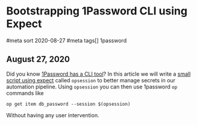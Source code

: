 # Bootstrapping 1Password CLI using Expect
#meta sort 2020-08-27
#meta tags[] 1password
## August 27, 2020

Did you know [1Password has a CLI tool](https://support.1password.com/command-line-getting-started/)? In this article we will write a [small script using expect](https://linux.die.net/man/1/expect) called `opsession` to better manage secrets in our automation pipeline.  Using `opsession` you can then use 1password `op` commands like

```
op get item db_password --session $(opsession)
```

Without having any user intervention.
